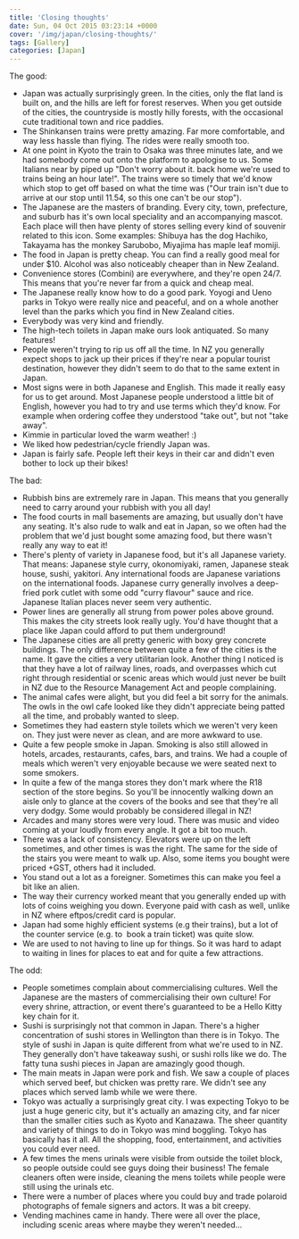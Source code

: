 ```yaml
---
title: 'Closing thoughts'
date: Sun, 04 Oct 2015 03:23:14 +0000
cover: '/img/japan/closing-thoughts/'
tags: [Gallery]
categories: [Japan]
---
```


The good:

*   Japan was actually surprisingly green. In the cities, only the flat land is built on, and the hills are left for forest reserves. When you get outside of the cities, the countryside is mostly hilly forests, with the occasional cute traditional town and rice paddies.
*   The Shinkansen trains were pretty amazing. Far more comfortable, and way less hassle than flying. The rides were really smooth too.
*   At one point in Kyoto the train to Osaka was three minutes late, and we had somebody come out onto the platform to apologise to us. Some Italians near by piped up "Don't worry about it. back home we're used to trains being an hour late!". The trains were so timely that we'd know which stop to get off based on what the time was ("Our train isn't due to arrive at our stop until 11.54, so this one can't be our stop").
*   The Japanese are the masters of branding. Every city, town, prefecture, and suburb has it's own local speciality and an accompanying mascot. Each place will then have plenty of stores selling every kind of souvenir related to this icon. Some examples: Shibuya has the dog Hachiko, Takayama has the monkey Sarubobo, Miyajima has maple leaf momiji.
*   The food in Japan is pretty cheap. You can find a really good meal for under $10. Alcohol was also noticeably cheaper than in New Zealand.
*   Convenience stores (Combini) are everywhere, and they're open 24/7. This means that you're never far from a quick and cheap meal.
*   The Japanese really know how to do a good park. Yoyogi and Ueno parks in Tokyo were really nice and peaceful, and on a whole another level than the parks which you find in New Zealand cities.
*   Everybody was very kind and friendly.
*   The high-tech toilets in Japan make ours look antiquated. So many features!
*   People weren't trying to rip us off all the time. In NZ you generally expect shops to jack up their prices if they're near a popular tourist destination, however they didn't seem to do that to the same extent in Japan.
*   Most signs were in both Japanese and English. This made it really easy for us to get around. Most Japanese people understood a little bit of English, however you had to try and use terms which they'd know. For example when ordering coffee they understood "take out", but not "take away".
*   Kimmie in particular loved the warm weather! :)
*   We liked how pedestrian/cycle friendly Japan was.
*   Japan is fairly safe. People left their keys in their car and didn't even bother to lock up their bikes!

The bad:

*   Rubbish bins are extremely rare in Japan. This means that you generally need to carry around your rubbish with you all day!
*   The food courts in mall basements are amazing, but usually don't have any seating. It's also rude to walk and eat in Japan, so we often had the problem that we'd just bought some amazing food, but there wasn't really any way to eat it!
*   There's plenty of variety in Japanese food, but it's all Japanese variety. That means: Japanese style curry, okonomiyaki, ramen, Japanese steak house, sushi, yakitori. Any international foods are Japanese variations on the international foods. Japanese curry generally involves a deep-fried pork cutlet with some odd "curry flavour" sauce and rice. Japanese Italian places never seem very authentic.
*   Power lines are generally all strung from power poles above ground. This makes the city streets look really ugly. You'd have thought that a place like Japan could afford to put them underground!
*   The Japanese cities are all pretty generic with boxy grey concrete buildings. The only difference between quite a few of the cities is the name. It gave the cities a very utilitarian look. Another thing I noticed is that they have a lot of railway lines, roads, and overpasses which cut right through residential or scenic areas which would just never be built in NZ due to the Resource Management Act and people complaining.
*   The animal cafes were alight, but you did feel a bit sorry for the animals. The owls in the owl cafe looked like they didn't appreciate being patted all the time, and probably wanted to sleep.
*   Sometimes they had eastern style toilets which we weren't very keen on. They just were never as clean, and are more awkward to use.
*   Quite a few people smoke in Japan. Smoking is also still allowed in hotels, arcades, restaurants, cafes, bars, and trains. We had a couple of meals which weren't very enjoyable because we were seated next to some smokers.
*   In quite a few of the manga stores they don't mark where the R18 section of the store begins. So you'll be innocently walking down an aisle only to glance at the covers of the books and see that they're all very dodgy. Some would probably be considered illegal in NZ!
*   Arcades and many stores were very loud. There was music and video coming at your loudly from every angle. It got a bit too much.
*   There was a lack of consistency. Elevators were up on the left sometimes, and other times is was the right. The same for the side of the stairs you were meant to walk up. Also, some items you bought were priced +GST, others had it included.
*   You stand out a lot as a foreigner. Sometimes this can make you feel a bit like an alien.
*   The way their currency worked meant that you generally ended up with lots of coins weighing you down. Everyone paid with cash as well, unlike in NZ where eftpos/credit card is popular.
*   Japan had some highly efficient systems (e.g their trains), but a lot of the counter service (e.g. to  book a train ticket) was quite slow.
*   We are used to not having to line up for things. So it was hard to adapt to waiting in lines for places to eat and for quite a few attractions.

The odd:

*   People sometimes complain about commercialising cultures. Well the Japanese are the masters of commercialising their own culture! For every shrine, attraction, or event there's guaranteed to be a Hello Kitty key chain for it.
*   Sushi is surprisingly not that common in Japan. There's a higher concentration of sushi stores in Wellington than there is in Tokyo. The style of sushi in Japan is quite different from what we're used to in NZ. They generally don't have takeaway sushi, or sushi rolls like we do. The fatty tuna sushi pieces in Japan are amazingly good though.
*   The main meats in Japan were pork and fish. We saw a couple of places which served beef, but chicken was pretty rare. We didn't see any places which served lamb while we were there.
*   Tokyo was actually a surprisingly great city. I was expecting Tokyo to be just a huge generic city, but it's actually an amazing city, and far nicer than the smaller cities such as Kyoto and Kanazawa. The sheer quantity and variety of things to do in Tokyo was mind boggling. Tokyo has basically has it all. All the shopping, food, entertainment, and activities you could ever need.
*   A few times the mens urinals were visible from outside the toilet block, so people outside could see guys doing their business! The female cleaners often were inside, cleaning the mens toilets while people were still using the urinals etc.
*   There were a number of places where you could buy and trade polaroid photographs of female signers and actors. It was a bit creepy.
*   Vending machines came in handy. There were all over the place, including scenic areas where maybe they weren't needed...